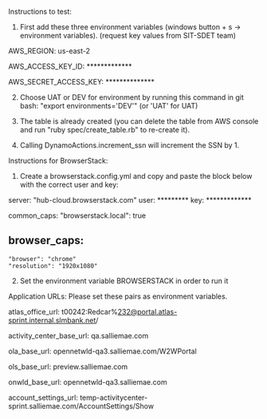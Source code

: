 Instructions to test:

1) First add these three environment variables (windows button + s -> environment variables). (request key values from SIT-SDET team)

AWS_REGION: us-east-2

AWS_ACCESS_KEY_ID: *************

AWS_SECRET_ACCESS_KEY: **************

2) Choose UAT or DEV for environment by running this command in git bash: "export environments='DEV'" (or 'UAT' for UAT)
3) The table is already created (you can delete the table from AWS console and run "ruby spec/create_table.rb" to re-create it).

4) Calling DynamoActions.increment_ssn  will increment the SSN by 1.

Instructions for BrowserStack:

1) Create a browserstack.config.yml and copy and paste the block below with the correct user and key:

server: "hub-cloud.browserstack.com"
user: *********
key: *************

common_caps:
  "browserstack.local": true

browser_caps:
  -
    "browser": "chrome"
    "resolution": "1920x1080"

2) Set the environment variable BROWSERSTACK in order to run it

Application URLs: Please set these pairs as environment variables.

atlas_office_url: t00242:Redcar%232@portal.atlas-sprint.internal.slmbank.net/

activity_center_base_url: qa.salliemae.com

ola_base_url: opennetwld-qa3.salliemae.com/W2WPortal

ols_base_url: preview.salliemae.com

onwld_base_url: opennetwld-qa3.salliemae.com

account_settings_url: temp-activitycenter-sprint.salliemae.com/AccountSettings/Show
